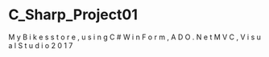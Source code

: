 # C_Sharp_Project01
 M y B i k e s s t o r e , u s i n g C # W i n F o r m , A D O . N e t M V C , V i s u a l S t u d i o 2 0 1 7

